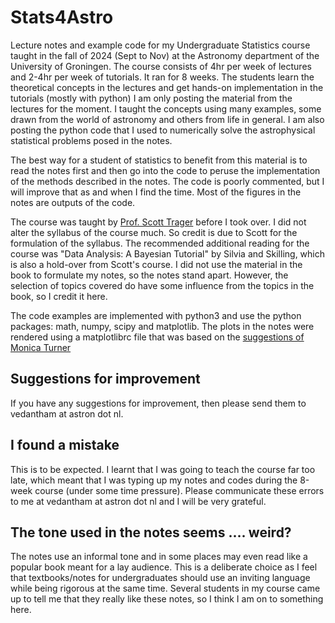 # Stats4Astro
Lecture notes and example code for my Undergraduate Statistics course taught in the fall of 2024 (Sept to Nov) at the Astronomy department of the University of Groningen. 
The course consists of 4hr per week of lectures and 2-4hr per week of tutorials. It ran for 8 weeks. 
The students learn the theoretical concepts in the lectures and get hands-on implementation in the tutorials (mostly with python)
I am only posting the material from the lectures for the moment. I taught the concepts using many examples, some drawn from the world of astronomy and others from life in general.
I am also posting the python code that I used to numerically solve the astrophysical statistical problems posed in the notes. 

The best way for a student of statistics to benefit from this material is to read the notes first and then go into the code to peruse the implementation of the methods described in the notes. The code is poorly commented, but I will improve that as and when I find the time. Most of the figures in the notes are outputs of the code. 

The course was taught by [Prof. Scott Trager](https://www.rug.nl/staff/s.c.trager/?lang=en) before I took over. I did not alter the syllabus of the course much. So credit is due to Scott for the formulation of the syllabus. 
The recommended additional reading for the course was "Data Analysis: A Bayesian Tutorial" by Silvia and Skilling, which is also a hold-over from Scott's course. I did not use the material in the book to formulate my notes, so the notes stand apart. However, the selection of topics covered do have some influence from the topics in the book, so I credit it here.

The code examples are implemented with python3 and use the python packages: math, numpy, scipy and matplotlib.
The plots in the notes were rendered using a matplotlibrc file that was based on the [suggestions of Monica Turner](https://turnermoni.ca/python3.html)

## Suggestions for improvement
If you have any suggestions for improvement, then please send them to vedantham at astron dot nl.

## I found a mistake
This is to be expected. I learnt that I was going to teach the course far too late, which meant that I was typing up my notes and codes during the 8-week course (under some time pressure). Please communicate these errors to me at vedantham at astron dot nl and I will be very grateful.

## The tone used in the notes seems .... weird?
The notes use an informal tone and in some places may even read like a popular book meant for a lay audience. This is a deliberate choice as I feel that textbooks/notes for undergraduates should use an inviting language while being rigorous at the same time. Several students in my course came up to tell me that they really like these notes, so I think I am on to something here. 

